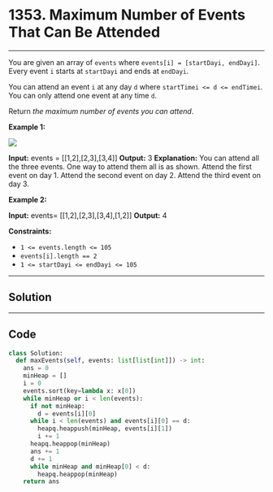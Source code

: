 # 1353. Maximum Number of Events That Can Be Attended

---

You are given an array of `events` where `events[i] = [startDayi, endDayi]`. Every event `i` starts at `startDayi` and ends at `endDayi`.

You can attend an event `i` at any day `d` where `startTimei <= d <= endTimei`. You can only attend one event at any time `d`.

Return _the maximum number of events you can attend_.

 

**Example 1:**

![](https://assets.leetcode.com/uploads/2020/02/05/e1.png)


**Input:** events = [[1,2],[2,3],[3,4]]
**Output:** 3
**Explanation:** You can attend all the three events.
One way to attend them all is as shown.
Attend the first event on day 1.
Attend the second event on day 2.
Attend the third event on day 3.


**Example 2:**


**Input:** events= [[1,2],[2,3],[3,4],[1,2]]
**Output:** 4


 

**Constraints:**

  * `1 <= events.length <= 105`
  * `events[i].length == 2`
  * `1 <= startDayi <= endDayi <= 105`

---

## Solution



---

## Code
```python
class Solution:
  def maxEvents(self, events: list[list[int]]) -> int:
    ans = 0
    minHeap = []
    i = 0
    events.sort(key=lambda x: x[0])
    while minHeap or i < len(events):
      if not minHeap:
        d = events[i][0]
      while i < len(events) and events[i][0] == d:
        heapq.heappush(minHeap, events[i][1])
        i += 1
      heapq.heappop(minHeap)
      ans += 1
      d += 1
      while minHeap and minHeap[0] < d:
        heapq.heappop(minHeap)
    return ans
```

